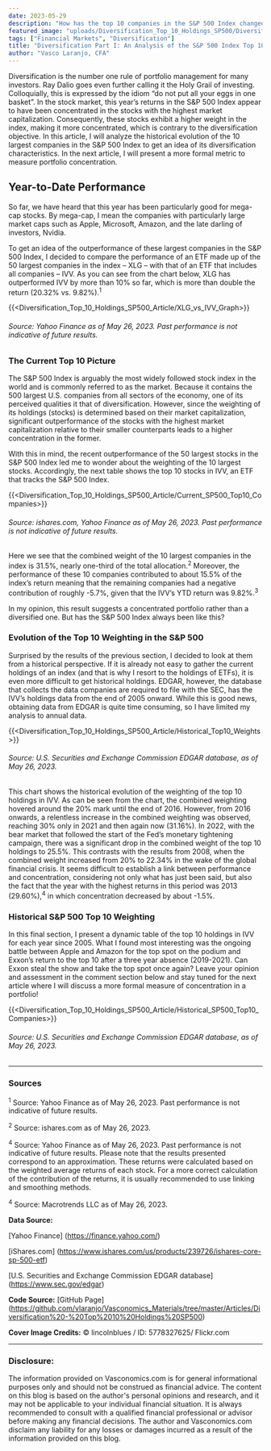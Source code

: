 ```yaml
---
date: 2023-05-29
description: "How has the top 10 companies in the S&P 500 Index changed over time? What does that say about diversification?"
featured_image: "uploads/Diversification_Top_10_Holdings_SP500/Diversification_Top_10_Holdings_SP500_Cover.jpg"
tags: ["Financial Markets", "Diversification"]
title: "Diversification Part I: An Analysis of the S&P 500 Index Top 10 Holdings"
author: "Vasco Laranjo, CFA"
---
```

Diversification is the number one rule of portfolio management for many investors. Ray Dalio goes even further calling it the Holy Grail of investing. Colloquially, this is expressed by the idiom “do not put all your eggs in one basket”. In the stock market, this year’s returns in the S&P 500 Index appear to have been concentrated in the stocks with the highest market capitalization. Consequently, these stocks exhibit a higher weight in the index, making it more concentrated, which is contrary to the diversification objective. In this article, I will analyze the historical evolution of the 10 largest companies in the S&P 500 Index to get an idea of its diversification characteristics. In the next article, I will present a more formal metric to measure portfolio concentration.

## Year-to-Date Performance

So far, we have heard that this year has been particularly good for mega-cap stocks. By mega-cap, I mean the companies with particularly large market caps such as Apple, Microsoft, Amazon, and the late darling of investors, Nvidia. 

To get an idea of the outperformance of these largest companies in the S&P 500 Index, I decided to compare the performance of an ETF made up of the 50 largest companies in the index – XLG – with that of an ETF that includes all companies – IVV. As you can see from the chart below, XLG has outperformed IVV by more than 10% so far, which is more than double the return (20.32% vs. 9.82%).<sup>1</sup>

{{<Diversification_Top_10_Holdings_SP500_Article/XLG_vs_IVV_Graph>}}

###### Source: Yahoo Finance as of May 26, 2023. Past performance is not indicative of future results.

### The Current Top 10 Picture

The S&P 500 Index is arguably the most widely followed stock index in the world and is commonly referred to as the market. Because it contains the 500 largest U.S. companies from all sectors of the economy, one of its perceived qualities it that of diversification. However, since the weighting of its holdings (stocks) is determined based on their market capitalization, significant outperformance of the stocks with the highest market capitalization relative to their smaller counterparts leads to a higher concentration in the former.

With this in mind, the recent outperformance of the 50 largest stocks in the S&P 500 Index led me to wonder about the weighting of the 10 largest stocks. Accordingly, the next table shows the top 10 stocks in IVV, an ETF that tracks the S&P 500 Index.

{{<Diversification_Top_10_Holdings_SP500_Article/Current_SP500_Top10_Companies>}}

###### Source: ishares.com, Yahoo Finance as of May 26, 2023. Past performance is not indicative of future results.

Here we see that the combined weight of the 10 largest companies in the index is 31.5%, nearly one-third of the total allocation.<sup>2</sup> Moreover, the performance of these 10 companies contributed to about 15.5% of the index’s return meaning that the remaining companies had a negative contribution of roughly -5.7%, given that the IVV’s YTD return was 9.82%.<sup>3</sup>

In my opinion, this result suggests a concentrated portfolio rather than a diversified one. But has the S&P 500 Index always been like this?

### Evolution of the Top 10 Weighting in the S&P 500

Surprised by the results of the previous section, I decided to look at them from a historical perspective. If it is already not easy to gather the current holdings of an index (and that is why I resort to the holdings of ETFs), it is even more difficult to get historical holdings. EDGAR, however, the database that collects the data companies are required to file with the SEC, has the IVV’s holdings data from the end of 2005 onward. While this is good news, obtaining data from EDGAR is quite time consuming, so I have limited my analysis to annual data.

{{<Diversification_Top_10_Holdings_SP500_Article/Historical_Top10_Weights>}}

###### Source: U.S. Securities and Exchange Commission EDGAR database, as of May 26, 2023.

This chart shows the historical evolution of the weighting of the top 10 holdings in IVV. As can be seen from the chart, the combined weighting hovered around the 20% mark until the end of 2016. However, from 2016 onwards, a relentless increase in the combined weighting was observed, reaching 30% only in 2021 and then again now (31.16%). In 2022, with the bear market that followed the start of the Fed’s monetary tightening campaign, there was a significant drop in the combined weight of the top 10 holdings to 25.5%. This contrasts with the results from 2008, when the combined weight increased from 20% to 22.34% in the wake of the global financial crisis. It seems difficult to establish a link between performance and concentration, considering not only what has just been said, but also the fact that the year with the highest returns in this period was 2013 (29.60%),<sup>4</sup> in which concentration decreased by about -1.5%.

### Historical S&P 500 Top 10 Weighting

In this final section, I present a dynamic table of the top 10 holdings in IVV for each year since 2005. What I found most interesting was the ongoing battle between Apple and Amazon for the top spot on the podium and Exxon’s return to the top 10 after a three year absence (2019-2021). Can Exxon steal the show and take the top spot once again? Leave your opinion and assessment in the comment section below and stay tuned for the next article where I will discuss a more formal measure of concentration in a portfolio!

{{<Diversification_Top_10_Holdings_SP500_Article/Historical_SP500_Top10_Companies>}}

###### Source: U.S. Securities and Exchange Commission EDGAR database, as of May 26, 2023.

---
### Sources

<sup>1</sup> Source: Yahoo Finance as of May 26, 2023. Past performance is not indicative of future results.

<sup>2</sup> Source: ishares.com as of May 26, 2023.

<sup>4</sup> Source: Yahoo Finance as of May 26, 2023. Past performance is not indicative of future results. Please note that the results presented correspond to an approximation. These returns were calculated based on the weighted average returns of each stock. For a more correct calculation of the contribution of the returns, it is usually recommended to use linking and smoothing methods.

<sup>4</sup> Source: Macrotrends LLC as of May 26, 2023.

**Data Source:** 

[Yahoo Finance] (https://finance.yahoo.com/)

[iShares.com] (https://www.ishares.com/us/products/239726/ishares-core-sp-500-etf)

[U.S. Securities and Exchange Commission EDGAR database] (https://www.sec.gov/edgar)

**Code Source:** 
[GitHub Page] (https://github.com/vlaranjo/Vasconomics_Materials/tree/master/Articles/Diversification%20-%20Top%2010%20Holdings%20SP500)

**Cover Image Credits:**  © lincolnblues / ID: 5778327625/ Flickr.com

---
### Disclosure: 

The information provided on Vasconomics.com is for general informational purposes only and should not be construed as financial advice. The content on this blog is based on the author's personal opinions and research, and it may not be applicable to your individual financial situation. It is always recommended to consult with a qualified financial professional or advisor before making any financial decisions. The author and Vasconomics.com disclaim any liability for any losses or damages incurred as a result of the information provided on this blog.
